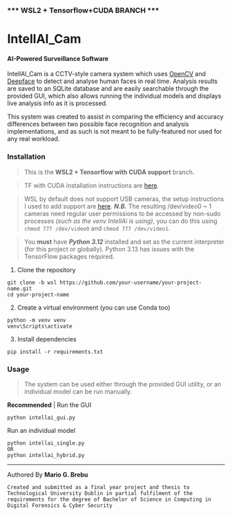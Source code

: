 ### *** WSL2 + Tensorflow+CUDA BRANCH ***

# IntellAI_Cam
#### AI-Powered Surveillance Software

IntellAI_Cam is a CCTV-style camera system which uses [OpenCV](https://pypi.org/project/opencv-python/) and [Deepface](https://github.com/serengil/deepface) to detect and analyse human faces in real time. Analysis results are saved to an SQLite database and are easily searchable through the provided GUI, which also allows running the individual models and displays live analysis info as it is processed.

This system was created to assist in comparing the efficiency and accuracy differences between two possible face recognition and analysis implementations, and as such is not meant to be fully-featured nor used for any real workload. 

### Installation
> This is the **WSL2 + Tensorflow with CUDA support** branch. 

> TF with CUDA installation instructions are [here](https://www.tensorflow.org/install/pip#windows-wsl2). 

> WSL by default does not support USB cameras, the setup instructions I used to add support are [here](https://github.com/ctch3ng/Setting-up-Ubuntu-24.04-LTS-via-WSL-2-for-Google-s-Coral-USB-Accelerator/blob/main/WSL-Kernel-with-Web-Cam-Support.md). ***N.B.*** The resulting /dev/video0 ~ 1 cameras need regular user permissions to be accessed by non-sudo processes *(such as the venv IntellAi is using)*, you can do this using `chmod 777 /dev/video0` and `chmod 777 /dev/video1`.

> You **must** have ***Python 3.12*** installed and set as the current interpreter (for this project or globally). Python 3.13 has issues with the TensorFlow packages required.

1. Clone the repository

```
git clone -b wsl https://github.com/your-username/your-project-name.git
cd your-project-name
```
2. Create a virtual environment (you can use Conda too)
```
python -m venv venv
venv\Scripts\activate
```
3. Install dependencies
```
pip install -r requirements.txt
```

### Usage
>The system can be used either through the provided GUI utility, or an individual model can be run manually.

**Recommended** | Run the GUI
```
python intellai_gui.py
```
Run an individual model
```
python intellai_single.py
OR
python intellai_hybrid.py
```


-----
Authored By **Mario G. Brebu**

`Created and submitted as a final year project and thesis to Technological University Dublin in partial fulfilment of the requirements for the degree of Bachelor of Science in Computing in Digital Forensics & Cyber Security`
